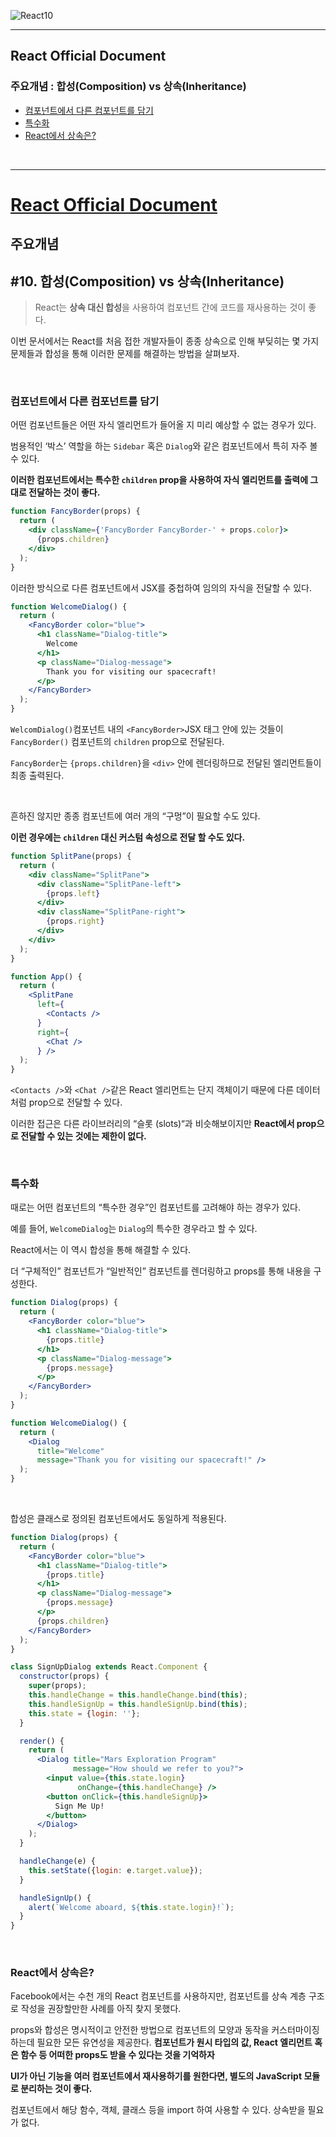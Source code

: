 ![React10](https://user-images.githubusercontent.com/31315644/71559819-ec42e980-2aa5-11ea-9683-1aae6a6c702b.png)

--------------

## React Official Document 

### 주요개념 : 합성(Composition) vs 상속(Inheritance)

- [컴포넌트에서 다른 컴포넌트를 담기](#a1)
- [특수화](#a2)
- [React에서 상속은?](#a3)

<br/>

------

# [React Official Document](https://ko.reactjs.org/)

## 주요개념

## #10. 합성(Composition) vs 상속(Inheritance)

> React는 **상속 대신 합성**을 사용하여 컴포넌트 간에 코드를 재사용하는 것이 좋다.

이번 문서에서는 React를 처음 접한 개발자들이 종종 상속으로 인해 부딪히는 몇 가지 문제들과 합성을 통해 이러한 문제를 해결하는 방법을 살펴보자.

<br/>

### 컴포넌트에서 다른 컴포넌트를 담기 <a id="a1"></a>

어떤 컴포넌트들은 어떤 자식 엘리먼트가 들어올 지 미리 예상할 수 없는 경우가 있다. 

범용적인 ‘박스’ 역할을 하는 `Sidebar` 혹은 `Dialog`와 같은 컴포넌트에서 특히 자주 볼 수 있다.

**이러한 컴포넌트에서는 특수한 `children` prop을 사용하여 자식 엘리먼트를 출력에 그대로 전달하는 것이 좋다.**

```jsx
function FancyBorder(props) {
  return (
    <div className={'FancyBorder FancyBorder-' + props.color}>
      {props.children}
    </div>
  );
}
```

이러한 방식으로 다른 컴포넌트에서 JSX를 중첩하여 임의의 자식을 전달할 수 있다.

```jsx
function WelcomeDialog() {
  return (
    <FancyBorder color="blue">
      <h1 className="Dialog-title">
        Welcome
      </h1>
      <p className="Dialog-message">
        Thank you for visiting our spacecraft!
      </p>
    </FancyBorder>
  );
}
```

`WelcomDialog()`컴포넌트 내의 `<FancyBorder>`JSX 태그 안에 있는 것들이 `FancyBorder()` 컴포넌트의 `children` prop으로 전달된다.  

`FancyBorder`는 `{props.children}`을 `<div>` 안에 렌더링하므로 전달된 엘리먼트들이 최종 출력된다.

<br/>

흔하진 않지만 종종 컴포넌트에 여러 개의 “구멍”이 필요할 수도 있다. 

**이런 경우에는 `children` 대신 커스텀 속성으로 전달 할 수도 있다.**

```jsx
function SplitPane(props) {
  return (
    <div className="SplitPane">
      <div className="SplitPane-left">
        {props.left}
      </div>
      <div className="SplitPane-right">
        {props.right}
      </div>
    </div>
  );
}

function App() {
  return (
    <SplitPane
      left={
        <Contacts />
      }
      right={
        <Chat />
      } />
  );
}
```

`<Contacts />`와 `<Chat />`같은 React 엘리먼트는 단지 객체이기 때문에 다른 데이터처럼 prop으로 전달할 수 있다. 

이러한 접근은 다른 라이브러리의 “슬롯 (slots)“과 비슷해보이지만 **React에서 prop으로 전달할 수 있는 것에는 제한이 없다.**

<br/>

### 특수화 <a id="a2"></a>

때로는 어떤 컴포넌트의 “특수한 경우”인 컴포넌트를 고려해야 하는 경우가 있다. 

예를 들어, `WelcomeDialog`는 `Dialog`의 특수한 경우라고 할 수 있다.

React에서는 이 역시 합성을 통해 해결할 수 있다.

더 “구체적인” 컴포넌트가 “일반적인” 컴포넌트를 렌더링하고 props를 통해 내용을 구성한다.

```jsx
function Dialog(props) {
  return (
    <FancyBorder color="blue">
      <h1 className="Dialog-title">
        {props.title}
      </h1>
      <p className="Dialog-message">
        {props.message}
      </p>
    </FancyBorder>
  );
}

function WelcomeDialog() {
  return (
    <Dialog
      title="Welcome"
      message="Thank you for visiting our spacecraft!" />
  );
}
```

<br/>

합성은 클래스로 정의된 컴포넌트에서도 동일하게 적용된다.

```jsx
function Dialog(props) {
  return (
    <FancyBorder color="blue">
      <h1 className="Dialog-title">
        {props.title}
      </h1>
      <p className="Dialog-message">
        {props.message}
      </p>
      {props.children}
    </FancyBorder>
  );
}

class SignUpDialog extends React.Component {
  constructor(props) {
    super(props);
    this.handleChange = this.handleChange.bind(this);
    this.handleSignUp = this.handleSignUp.bind(this);
    this.state = {login: ''};
  }

  render() {
    return (
      <Dialog title="Mars Exploration Program"
              message="How should we refer to you?">
        <input value={this.state.login}
               onChange={this.handleChange} />
        <button onClick={this.handleSignUp}>
          Sign Me Up!
        </button>
      </Dialog>
    );
  }

  handleChange(e) {
    this.setState({login: e.target.value});
  }

  handleSignUp() {
    alert(`Welcome aboard, ${this.state.login}!`);
  }
}
```

<br/>

### React에서 상속은? <a id="a3"></a>

Facebook에서는 수천 개의 React 컴포넌트를 사용하지만, 컴포넌트를 상속 계층 구조로 작성을 권장할만한 사례를 아직 찾지 못했다.

props와 합성은 명시적이고 안전한 방법으로 컴포넌트의 모양과 동작을 커스터마이징하는데 필요한 모든 유연성을 제공한다. **컴포넌트가 원시 타입의 값, React 엘리먼트 혹은 함수 등 어떠한 props도 받을 수 있다는 것을 기억하자**

**UI가 아닌 기능을 여러 컴포넌트에서 재사용하기를 원한다면, 별도의 JavaScript 모듈로 분리하는 것이 좋다.** 

컴포넌트에서 해당 함수, 객체, 클래스 등을 import 하여 사용할 수 있다. 상속받을 필요가 없다.